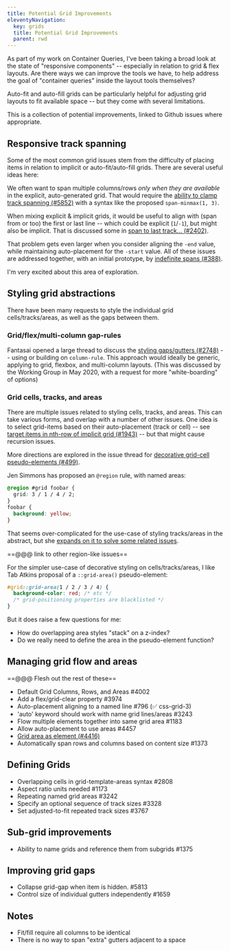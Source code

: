 ```yaml
---
title: Potential Grid Improvements
eleventyNavigation:
  key: grids
  title: Potential Grid Improvements
  parent: rwd
---
```


As part of my work on Container Queries,
I've been taking a broad look
at the state of "responsive components" --
especially in relation to grid & flex layouts.
Are there ways we can improve the tools we have,
to help address the goal of "container queries"
inside the layout tools themselves?

Auto-fit and auto-fill grids
can be particularly helpful for
adjusting grid layouts to fit available space --
but they come with several limitations.

This is a collection of potential improvements,
linked to Github issues where appropriate.

## Responsive track spanning

Some of the most common grid issues
stem from the difficulty of placing items
in relation to implicit or auto-fit/auto-fill grids.
There are several useful ideas here:

We often want to span
multiple columns/rows
_only when they are available_
in the explicit, auto-generated grid.
That would require the
[ability to clamp track spanning (#5852)](https://github.com/w3c/csswg-drafts/issues/5852)
with a syntax like the proposed
`span-minmax(1, 3)`.

When mixing explicit & implicit grids,
it would be useful to align with
(span from or too)
the first or last line --
which could be explicit (`1`/`-1`),
but might also be implicit.
That is discussed some in
[span to last track... (#2402)](https://github.com/w3c/csswg-drafts/issues/2402).

That problem gets even larger
when you consider aligning the `-end` value,
while maintaining auto-placement for the `-start` value.
All of these issues are addressed together,
with an initial prototype,
by
[indefinite spans (#388)](https://github.com/w3c/csswg-drafts/issues/388).

I'm very excited about this area of exploration.

## Styling grid abstractions

There have been many requests to style
the individual grid cells/tracks/areas,
as well as the gaps between them.

### Grid/flex/multi-column gap-rules

Fantasai opened a large thread
to discuss the
[styling gaps/gutters (#2748)](https://github.com/w3c/csswg-drafts/issues/2748) --
using or building on `column-rule`.
This approach would ideally be generic,
applying to grid, flexbox, and multi-column layouts.
(This was discussed by the Working Group in May 2020,
with a request for more "white-boarding" of options)

### Grid cells, tracks, and areas

There are multiple issues
related to styling cells, tracks, and areas.
This can take various forms,
and overlap with a number of other issues.
One idea is to select grid-items
based on their auto-placement (track or cell) --
see [target items in nth-row of implicit grid (#1943)](https://github.com/w3c/csswg-drafts/issues/1943) --
but that might cause recursion issues.

More directions
are explored in the issue thread for
[decorative grid-cell pseudo-elements (#499)](https://github.com/w3c/csswg-drafts/issues/499).

Jen Simmons has
proposed an `@region` rule,
with named areas:

```css
@region #grid foobar {
  grid: 3 / 1 / 4 / 2;
}
foobar {
  background: yellow;
}
```

That seems over-complicated
for the use-case of styling tracks/areas in the abstract,
but she [expands on it to solve some related issues](https://speakerdeck.com/jensimmons/proposal-to-csswg-sept-2016?slide=47).

==@@@ link to other region-like issues==

For the simpler use-case of decorative styling
on cells/tracks/areas,
I like Tab Atkins proposal
of a `::grid-area()` pseudo-element:

```css
#grid::grid-area(1 / 2 / 3 / 4) {
  background-color: red; /* etc */
  /* grid-positioning properties are blacklisted */
}
```

But it does raise a few questions for me:
- How do overlapping area styles "stack" on a z-index?
- Do we really need to define the area in the pseudo-element function?

## Managing grid flow and areas

==@@@ Flesh out the rest of these==

- Default Grid Columns, Rows, and Areas #4002
- Add a flex/grid-clear property #3974
- Auto-placement aligning to a named line #796 (✅ css-grid-3)
- 'auto' keyword should work with name grid lines/areas #3243
- Flow multiple elements together into same grid area #1183
- Allow auto-placement to use areas #4457
- [Grid area as element (#4416)](https://github.com/w3c/csswg-drafts/issues/4416)
- Automatically span rows and columns based on content size #1373

## Defining Grids

- Overlapping cells in grid-template-areas syntax #2808
- Aspect ratio units needed #1173
- Repeating named grid areas #3242
- Specify an optional sequence of track sizes #3328
- Set adjusted-to-fit repeated track sizes #3767

## Sub-grid improvements

- Ability to name grids and reference them from subgrids #1375

## Improving grid gaps

- Collapse grid-gap when item is hidden. #5813
- Control size of individual gutters independently #1659

## Notes

- Fit/fill require all columns to be identical
- There is no way to span "extra" gutters adjacent to a space

